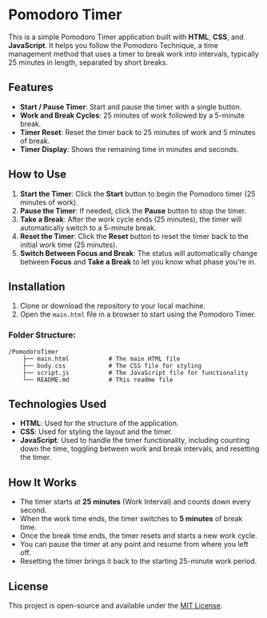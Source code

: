 
# Pomodoro Timer

This is a simple Pomodoro Timer application built with **HTML**, **CSS**, and **JavaScript**. It helps you follow the Pomodoro Technique, a time management method that uses a timer to break work into intervals, typically 25 minutes in length, separated by short breaks.

## Features

- **Start / Pause Timer**: Start and pause the timer with a single button.
- **Work and Break Cycles**: 25 minutes of work followed by a 5-minute break.
- **Timer Reset**: Reset the timer back to 25 minutes of work and 5 minutes of break.
- **Timer Display**: Shows the remaining time in minutes and seconds.

## How to Use

1. **Start the Timer**: Click the **Start** button to begin the Pomodoro timer (25 minutes of work).
2. **Pause the Timer**: If needed, click the **Pause** button to stop the timer.
3. **Take a Break**: After the work cycle ends (25 minutes), the timer will automatically switch to a 5-minute break.
4. **Reset the Timer**: Click the **Reset** button to reset the timer back to the initial work time (25 minutes).
5. **Switch Between Focus and Break**: The status will automatically change between **Focus** and **Take a Break** to let you know what phase you're in.

## Installation

1. Clone or download the repository to your local machine.
2. Open the `main.html` file in a browser to start using the Pomodoro Timer.

### Folder Structure:
```
/PomodoroTimer
    ├── main.html           # The main HTML file
    ├── body.css            # The CSS file for styling
    ├── script.js           # The JavaScript file for functionality
    └── README.md           # This readme file
```

## Technologies Used

- **HTML**: Used for the structure of the application.
- **CSS**: Used for styling the layout and the timer.
- **JavaScript**: Used to handle the timer functionality, including counting down the time, toggling between work and break intervals, and resetting the timer.

## How It Works

- The timer starts at **25 minutes** (Work Interval) and counts down every second.
- When the work time ends, the timer switches to **5 minutes** of break time.
- Once the break time ends, the timer resets and starts a new work cycle.
- You can pause the timer at any point and resume from where you left off.
- Resetting the timer brings it back to the starting 25-minute work period.

## License

This project is open-source and available under the [MIT License](LICENSE).

